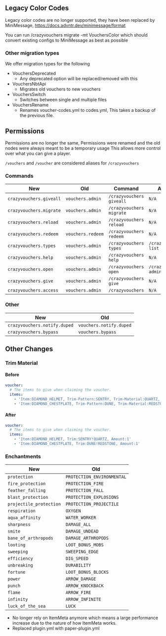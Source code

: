 ## Legacy Color Codes
Legacy color codes are no longer supported, they have been replaced by MiniMessage, https://docs.advntr.dev/minimessage/format

You can run /crazyvouchers migrate -mt VouchersColor which should convert existing configs to MiniMessage as best as possible

### Other migration types
We offer migration types for the following

- VouchersDeprecated
  - Any deprecated option will be replaced/removed with this
- VouchersNbtApi
  - Migrates old vouchers to new vouchers
- VouchersSwitch
  - Switches between single and multiple files
- VouchersRename
  - Renames voucher-codes.yml to codes.yml, This takes a backup of the previous file.

## Permissions
Permissions are no longer the same, Permissions were renamed and the old nodes were always meant to be a temporary usage
This allows more control over what you can give a player.

`/vouchers` and `/voucher` are considered aliases for `/crazyvouchers`

### Commands
| New                     | Old               | Command                  | Aliases                |
|-------------------------|-------------------|--------------------------|------------------------|
| `crazyvouchers.giveall` | `vouchers.admin`  | `/crazyvouchers giveall` | `N/A`                  |
| `crazyvouchers.migrate` | `vouchers.admin`  | `/crazyvouchers migrate` | `N/A`                  |
| `crazyvouchers.reload`  | `vouchers.admin`  | `/crazyvouchers reload`  | `N/A`                  | 
| `crazyvouchers.redeem`  | `vouchers.redeem` | `/crazyvouchers redeem`  | `N/A`                  |
| `crazyvouchers.types`   | `vouchers.admin`  | `/crazyvouchers types`   | `/crazyvouchers list`  |
| `crazyvouchers.help`    | `vouchers.admin`  | `/crazyvouchers help`    | `N/A`                  |
| `crazyvouchers.open`    | `vouchers.admin`  | `/crazyvouchers open`    | `/crazyvouchers admin` |
| `crazyvouchers.give`    | `vouchers.admin`  | `/crazyvouchers give`    | `N/A`                  |
| `crazyvouchers.access`  | `vouchers.admin`  | `/crazyvouchers`         | `N/A`                  | 

### Other
| New                          | Old                     |
|------------------------------|-------------------------|
| `crazyvouchers.notify.duped` | `vouchers.notify.duped` |
| `crazyvouchers.bypass`       | `vouchers.bypass`       |

## Other Changes
### Trim Material
#### Before
```yml
voucher:
  # The items to give when claiming the voucher.
  items:
    - 'Item:DIAMOND_HELMET, Trim-Pattern:SENTRY, Trim-Material:QUARTZ, Amount:1'
    - 'Item:DIAMOND_CHESTPLATE, Trim-Pattern:DUNE, Trim-Material:REDSTONE, Amount:1'
```

#### After
```yml
voucher:
  # The items to give when claiming the voucher.
  items:
    - 'Item:DIAMOND_HELMET, Trim:SENTRY!QUARTZ, Amount:1'
    - 'Item:DIAMOND_CHESTPLATE, Trim:DUNE!REDSTONE, Amount:1'
```
### Enchantments
| New                     | Old                        |
|-------------------------|----------------------------|
| `protection`            | `PROTECTION_ENVIRONMENTAL` |
| `fire_protection`       | `PROTECTION_FIRE`          |
| `feather_falling`       | `PROTECTION_FALL`          |
| `blast_protection`      | `PROTECTION_EXPLOSIONS`    |
| `projectile_protection` | `PROTECTION_PROJECTILE`    |
| `respiration`           | `OXYGEN`                   |
| `aqua_affinity`         | `WATER_WORKER`             |
| `sharpness`             | `DAMAGE_ALL`               |
| `smite`                 | `DAMAGE_UNDEAD`            |
| `bane_of_arthropods`    | `DAMAGE_ARTHROPODS`        |
| `looting`               | `LOOT_BONUS_MOBS`          |
| `sweeping`              | `SWEEPING_EDGE`            |
| `efficiency`            | `DIG_SPEED`                |
| `unbreaking`            | `DURABILITY`               |
| `fortune`               | `LOOT_BONUS_BLOCKS`        |
| `power`                 | `ARROW_DAMAGE`             |
| `punch`                 | `ARROW_KNOCKBACK`          |
| `flame`                 | `ARROW_FIRE`               |
| `infinity`              | `ARROW_INFINITE`           |
| `luck_of_the_sea`       | `LUCK`                     |

- No longer rely on ItemMeta anymore which means a large performance increase due to the nature of how ItemMeta works.
- Replaced plugin.yml with paper-plugin.yml